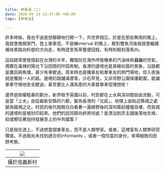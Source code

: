 ```yaml
---
title: 單車道（二）
date: 2020-05-19 22:47:00 +08:00
tags: [單車道]

---
```


  
  
  
許多時候，我也不過是想靜靜地行開一下，共世界相忘。於是在那些無雨的晚上，我就會推開家門，登上單車徑。不是練interval 的晚上，駛到雙魚河後我就會繼續循快景路向料壆的方向走，有時遊至馬草壟便回程，有時則騎到落馬州。  
  
這段路常使我憶起在台灣的半年，獨個兒在海外呼吸機車的汽油味與**自由**的空氣，偶爾在毒辣的陽光下沿田間的阡陌奔馳。香港的邊境也是翠綠如茵的景象，沿路都是農田與魚塘，甚少有車駛過。周末時也是機車友和單車友的熱門場地，但入夜後就是獨我一人的路。邊境的路舖滿瀝青，沙石罕見，又非郊野公園保護範圍，能讓單車守規地安全駛過，甚至要比人滿為患的大美督單車徑理想呢！  
  
邊界是政權粗暴的劃分，新界租予英國以前，村民都在上水與深圳間自由流動，可是當「上水」由從屬新安縣的六都，變為香港的「北區」，地理上由貼近縣城之處變為國境之北，村民的後代就眼白白看著一遍綠野後的深圳築起幢幢高樓，而我城的邊境則是被封印起來。他們的認同歸向終將何處？是漂泊到宗主國後落地生根，抑或嚮往著抱持發展至上的中共國策？  
  
只是我在道上，不過想當個單車友，而不是人類學家。或者，這裡富有人類學研究價值，不過我尚未找到適合的informants ，或者一個恰當的身份，來場細致的田野考察。  
  
  
| [![](https://1.bp.blogspot.com/-2x8wGkycIgE/XsPw-t0hQ_I/AAAAAAAAHwM/QWwnZ5ZNs3Mf7vS5y8wioDLPeUWdBtfuACLcBGAsYHQ/s320/IMG_0298.jpeg)](https://1.bp.blogspot.com/-2x8wGkycIgE/XsPw-t0hQ%5FI/AAAAAAAAHwM/QWwnZ5ZNs3Mf7vS5y8wioDLPeUWdBtfuACLcBGAsYHQ/s1600/IMG%5F0298.jpeg) |
| ------------------------------------------------------------------------------------------------------------------------------------------------------------------------------------------------------------------------------------------------------------------------ |
| 攝於信義新村                                                                                                                                                                                                                                                                   |

  

